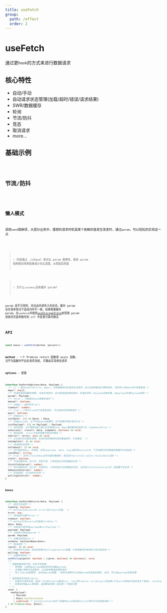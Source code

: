 ```yaml
---
title: useFetch
group:
  path: /effect
  order: 2
---
```


# useFetch

通过更`hook`的方式来进行数据请求

## 核心特性

- 自动/手动
- 自动请求状态管理(加载/超时/错误/请求结果)
- SWR/数据缓存
- 轮询
- 节流/防抖
- 竞态
- 取消请求
- more...

## 基础示例

<code src="./base.demo.tsx" />

## 节流/防抖

<code src="./throttleDebounce.demo.tsx" />

## 懒人模式

调用`send`很麻烦，大部分业务中，理想的请求时机是某个依赖的值发生改变时，通过`param`，可以轻松的实现这一点

<code src="./param.demo.tsx" />

> 💡 内部通过\_.isEqual 来对比 param 相等性，保持 param 结构相对简单能够减少对比深度，从而提高性能

> 💡 为什么`cacheKey`没有缓存 param?

param 是不可控的、完全由外部传入的状态，缓存 param 会在很多情况下造成内外不一致，如果需要缓存 param，在`useFetch`外使用[useStorageState](/#/state/use-storage-state)来管理 param 或者将页面参数存到 url 中是更可靠的做法

## API

```ts
const bonus = useFetch(method, options?);
```

**method** - 一个 Promise return 函数或 async 函数, 当不为函数时不会走请求流程, 可藉此实现串连请求

**options** - 配置

```ts
interface UseFetchOptions<Data, Payload> {
  /** [] | 类似useEffect(fn, deps)，当依赖数组内的值发生改变时，会以当前参数进行更新请求, 请勿传入未memo的引用类型值 */
  deps?: any[];
  /** 传递给请求函数的参数, 当发生改变时，会以新值发起调用请求。传递此项时，Payload会被忽略。与payload共用Payload类型 */
  param?: Payload;
  /** false | 只能通过send来触发请求 */
  manual?: boolean;
  /** 10000 | 超时时间 ms*/
  timeout?: number;
  /** true | 只有为true时才会发起请求, 可以用来实现串联请求 */
  pass?: boolean;
  /** 初始data */
  initData?: (() => Data) | Data;
  /** 初始payload, 在不存在param配置时，作为参数传递给请求方法 */
  initPayload?: (() => Payload) | Payload;
  /** 成功回调, 当为更新请求(通过无参调用send、deps等配置发起请求)时，isUpdate为true */
  onSuccess?: (result: Data, isUpdate: boolean) => void;
  /** 错误回调， error为请求函数中抛出的错误 */
  onError?: (error: any) => void;
  /** 无论成功与否都会调用。在旧的请求被新的请求覆盖掉时，不会触发。 */
  onComplete?: () => void;
  /** 请求超时的回调 */
  onTimeout?: () => void;
  /** 用于缓存的key，传递后，会将(payload, data, arg)缓存到session中，下次加载时将读取缓存数据作为初始值 */
  cacheKey?: string;
  /** true | 当传入了cacheKey且存在缓存数据时，是否进行swr(stale-while-revalidate)请求 */
  stale?: boolean;
  /** 节流间隔时间，传入时，开启节流, 只有初始化时的配置会生效 */
  throttleInterval?: number;
  /** 防抖间隔时间，传入时，开启防抖, 只有初始化时的配置会生效, 当存在throttleInterval时，此配置不会生效 */
  debounceInterval?: number;
  /** 轮询间隔, 大于500时生效 */
  pollingInterval?: number;
}
```

**bonus**

```ts
interface UseFetchReturns<Data, Payload> {
  /** 是否正在请求 */
  loading: boolean;
  /** method方法reject时，error为它reject的值。 */
  error: any;
  /** 请求超时设置为true */
  timeout: boolean;
  /** method方法resolve的值或initData */
  data: Data;
  /** 当前用于请求的payload或initPayload */
  payload: Payload;
  /** 当前用于请求的param */
  param: Payload;
  /** 设置当前的data */
  setData: SetStateBase<Data>;
  /** 取消请求 */
  cancel: () => void;
  /** 轮询的开关状态，轮询还依赖于pollingInterval配置，只有两者同时有效时才会开启轮询 */
  polling: boolean;
  /** 设置轮询状态 */
  setPolling(patch: boolean | ((prev: boolean) => boolean)): void;
  /**
   * 根据参数类型不同，会有不同效果:
   * - 带参数: 以新的payload发起请求并设置payload
   * - 无参数/参数为合成事件: 以当前参数发起更新请求
   * - 传入了param配置项: 当存在param配置，一律视为更新并以当前param的值发起更新. 此时，传入的payload会被忽略
   *
   * 返回错误优先的Promise:
   * - 如果该次请求有效，返回一个必定resolve数组[err, res]的Promise，err为reject的结果(不为null说明该次请求发生了错误)，res为resolve的结果
   * - 如果请求被pass等阻断，返回数组的第一线会是一个错误对象
   * */
  send: (
    newPayload?:
      | Payload
      | React.SyntheticEvent
      | undefined /* SyntheticEvent是为了直接将send绑定给onClick等时不出现类型错误 */
  ) => Promise<[any, Data]>;
}
```
